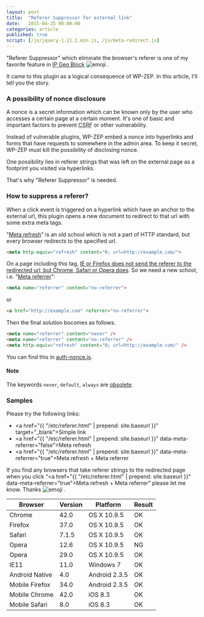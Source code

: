 ```yaml
---
layout: post
title:  "Referer Suppressor for external link"
date:   2015-04-25 00:00:00
categories: article
published: true
script: [/js/jquery-1.11.2.min.js, /js/meta-redirect.js]
---
```


"Referer Suppressor" which eliminate the browser's referer is one of my 
favorite feature in [IP Geo Block][IP-Geo-Block] <span class="emoji">
![emoji](https://assets-cdn.github.com/images/icons/emoji/unicode/1f604.png)
</span>.

It came to this plugin as a logical consequence of WP-ZEP. In this article, 
I'll tell you the story.

<!--more-->

### A possibility of nonce disclosure ###

A nonce is a secret information which can be known only by the user who 
accesses a certain page at a certain moment. It's one of basic and important 
factors to prevent <abbr title="Cross Site Request Forgeries">CSRF</abbr> or 
other vulnerability.

Instead of vulnerable plugins, WP-ZEP embed a nonce into hyperlinks and forms 
that have requests to somewhere in the admin area. To keep it secret, WP-ZEP 
must kill the possibility of disclosing nonce.

One possibility lies in referer strings that was left on the external page as 
a footprint you visited via hyperlinks.

That's why "Referer Suppressor" is needed.

### How to suppress a referer? ###

When a click event is triggered on a hyperlink which have an anchor to the 
external url, this plugin opens a new document to redirect to that url with 
some extra meta tags.

"[Meta refresh][meta-refresh]" is an old school which is not a part of HTTP 
standard, but every browser redirects to the specified url.

```html
<meta http-equiv="refresh" content="0; url=http://example.com/">
```

On a page including this tag, [IE or Firefox does not send the referer to the 
redirected url, but Chrome, Safari or Opera does][stackoverflow]. So we need 
a new school, i.e. "[Meta referrer][meta-referrer]":

```html
<meta name="referrer" content="no-referrer">
```

or

```html
<a href="http://example.com" referrer="no-referrer">
```

Then the final solution bocomes as follows.

```html
<meta name="referrer" content="never" />
<meta name="referrer" content="no-referrer" />
<meta http-equiv="refresh" content="0; url=http://example.com/" />
```

You can find this in [auth-nonce.js][auth-nonce-js].

#### Note ####

The keywords `never`, `default`, `always` are [obsolete][WHATWG-Wiki].

### Samples ###

Please try the following links:

- <a href="{{ "/etc/referer.html" | prepend: site.baseurl }}" target="_blank">Simple link</a>
- <a href="{{ "/etc/referer.html" | prepend: site.baseurl }}" data-meta-referrer="false">Meta refresh</a>
- <a href="{{ "/etc/referer.html" | prepend: site.baseurl }}" data-meta-referrer="true">Meta refresh + Meta referrer</a>

If you find any browsers that take referer strings to the redirected page when 
you click 
<q><a href="{{ "/etc/referer.html" | prepend: site.baseurl }}" data-meta-referrer="true">Meta refresh + Meta referrer</a></q>
please let me know. Thanks <span class="emoji">
![emoji](https://assets-cdn.github.com/images/icons/emoji/unicode/1f340.png)
</span>.

<div class="table-responsive">
  <table class="table">
    <thead>
      <tr>
        <th>Browser</th>
        <th>Version</th>
        <th>Platform</th>
        <th>Result</th>
      </tr>
    </thead>
    <tbody>
      <tr>
        <td>Chrome</td>
        <td>42.0</td>
        <td>OS X 10.9.5</td>
        <td>OK</td>
      </tr>
      <tr>
        <td>Firefox</td>
        <td>37.0</td>
        <td>OS X 10.9.5</td>
        <td>OK</td>
      </tr>
      <tr>
        <td>Safari</td>
        <td>7.1.5</td>
        <td>OS X 10.9.5</td>
        <td>OK</td>
      </tr>
      <tr>
        <td>Opera</td>
        <td>12.6</td>
        <td>OS X 10.9.5</td>
        <td>NG</td>
      </tr>
      <tr>
        <td>Opera</td>
        <td>29.0</td>
        <td>OS X 10.9.5</td>
        <td>OK</td>
      </tr>
      <tr>
        <td>IE11</td>
        <td>11.0</td>
        <td>Windows 7</td>
        <td>OK</td>
      </tr>
      <tr>
        <td>Android Native</td>
        <td>4.0</td>
        <td>Android 2.3.5</td>
        <td>OK</td>
      </tr>
      <tr>
        <td>Mobile Firefox</td>
        <td>34.0</td>
        <td>Android 2.3.5</td>
        <td>OK</td>
      </tr>
      <tr>
        <td>Mobile Chrome</td>
        <td>42.0</td>
        <td>iOS 8.3</td>
        <td>OK</td>
      </tr>
      <tr>
        <td>Mobile Safari</td>
        <td>8.0</td>
        <td>iOS 8.3</td>
        <td>OK</td>
      </tr>
    </tbody>
  </table>
</div>

[IP-Geo-Block]:  https://wordpress.org/plugins/ip-geo-block/ "WordPress › IP Geo Block « WordPress Plugins"
[meta-refresh]:  http://en.wikipedia.org/wiki/Meta_refresh "Meta refresh - Wikipedia, the free encyclopedia"
[meta-referrer]: http://w3c.github.io/webappsec/specs/referrer-policy/#referrer-policy-delivery-meta "Referrer Policy - W3C Editor's Draft"
[WHATWG-Wiki]:   https://wiki.whatwg.org/wiki/Meta_referrer "Meta referrer - WHATWG Wiki"
[auth-nonce-js]: https://github.com/tokkonopapa/WordPress-IP-Geo-Block/blob/master/ip-geo-block/admin/js/auth-nonce.js "WordPress-IP-Geo-Block/auth-nonce.js at master - tokkonopapa/WordPress-IP-Geo-Block - GitHub"
[stackoverflow]: http://stackoverflow.com/questions/2985579/does-http-equiv-refresh-keep-referrer-info-and-metadata "html - Does http-equiv=&quot;refresh&quot; keep referrer info and metadata? - Stack Overflow"
[coderwall]:     https://coderwall.com/p/7a09ja/no-referer-after-redirect-solved "No referer after redirect (Solved)"
[sample-link]:   http://tokkono.cute.coocan.jp/demo/libs/referer.php
